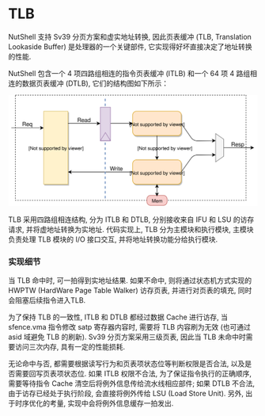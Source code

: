 # TLB

NutShell 支持 Sv39 分页方案和虚实地址转换, 因此页表缓冲 (TLB, Translation Lookaside Buffer) 是处理器的一个关键部件, 它实现得好坏直接决定了地址转换的性能. 

NutShell 包含一个 4 项四路组相连的指令页表缓冲 (ITLB) 和一个 64 项 4 路组相连的数据页表缓冲 (DTLB), 它们的结构图如下所示：



![](tlb.svg)



TLB 采用四路组相连结构, 分为 ITLB 和 DTLB, 分别接收来自 IFU 和 LSU 的访存请求, 并将虚地址转换为实地址. 代码实现上, TLB 分为主模块和执行模块, 主模块负责处理 TLB 模块的 I/O 接口交互, 并将地址转换功能分给执行模块. 



### 实现细节

当 TLB 命中时, 可一拍得到实地址结果. 如果不命中, 则将通过状态机方式实现的 HWPTW (HardWare Page Table Walker) 访存页表, 并进行对页表的填充, 同时会阻塞后续指令进入TLB.

为了保持 TLB 的一致性, ITLB 和 DTLB 都经过数据 Cache 进行访存, 当 sfence.vma 指令修改 satp 寄存器内容时, 需要将 TLB 内容刷为无效 (也可通过 asid 域避免 TLB 的刷新). Sv39 分页方案采用三级页表, 因此当 TLB 未命中时需要访问三次内存, 具有一定的性能损耗. 

无论命中与否, 都需要根据读写行为和页表项状态位等判断权限是否合法, 以及是否需要回写页表项状态位. 如果 ITLB 权限不合法, 为了保证指令执行的正确顺序, 需要等待指令 Cache 清空后将例外信息传给流水线相应部件; 如果 DTLB 不合法, 由于访存已经处于执行阶段, 会直接将例外传给 LSU (Load Store Unit). 另外, 出于时序优化的考量, 实现中会将例外信息缓存一拍发出. 

